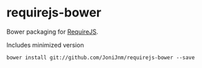 # requirejs-bower

Bower packaging for [RequireJS](https://github.com/requirejs/requirejs).

Includes minimized version

```shell
bower install git://github.com/JoniJnm/requirejs-bower --save
```
